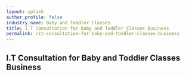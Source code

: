 ```yaml
---
layout: splash 
author_profile: false 
industry_name: Baby and Toddler Classes
title: I.T Consultation for Baby and Toddler Classes Business
permalink: /it-consultation-for-baby-and-toddler-classes-business
---
```


## I.T Consultation for Baby and Toddler Classes Business